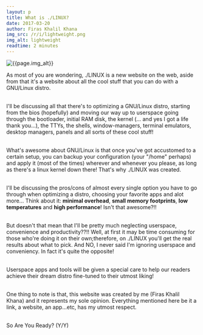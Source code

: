 ```yaml
---
layout: p
title: What is ./LINUX?
date: 2017-03-20
author: Firas Khalil Khana
img_src: /r/i/lightweight.png
img_alt: lightweight
readtime: 2 minutes
---
```


<img src="{{page.img_src}}" alt="{{page.img_alt}}">

As most of you are wondering, ./LINUX is a new website on the web, aside from that it's a website about all the cool stuff that you can do with a GNU/Linux distro.
<br>
<br>

I'll be discussing all that there's to optimizing a GNU/Linux distro, starting from the bios (hopefully) and moving our way up to userspace going through the bootloader, initial RAM disk, the kernel (... and yes I got a life thank you...), the TTYs, the shells, window-managers, terminal emulators, desktop managers, panels and all sorts of these cool stuff!
<br>
<br>

What's awesome about GNU/Linux is that once you've got accustomed to a certain setup, you can backup your configuration (your "/home" perhaps) and apply it (most of the times) wherever and whenever you please, as long as there's a linux kernel down there! That's why ./LINUX was created.
<br>
<br>

I'll be discussing the pros/cons of almost every single option you have to go through when optimizing a distro, choosing your favorite apps and alot more... Think about it: <strong>minimal overhead</strong>, <strong>small memory footprints</strong>, <strong>low temperatures</strong> and <strong>high performance</strong>! Isn't that awesome?!!
<br>
<br>

But doesn't that mean that I'll be pretty much neglecting userspace, convenience and productivity??!! Well, at first it may be time consuming for those who're doing it on their own;therefore, on ./LINUX you'll get the real results about what to pick. And NO, I never said I'm ignoring userspace and conveniency. In fact it's quite the opposite!
<br>
<br>

Userspace apps and tools will be given a special care to help our readers achieve their dream distro fine-tuned to their utmost liking!
<br>
<br>

One thing to note is that, this website was created by me (Firas Khalil Khana) and it represents my sole opinion. Everything mentioned here be it a link, a website, an app...etc, has my utmost respect.
<br>
<br>

So Are You Ready? (Y/Y)
